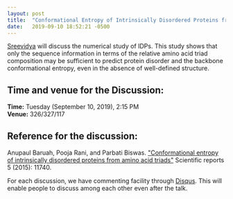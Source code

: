 ```yaml
---
layout: post
title:  "Conformational Entropy of Intrinsically Disordered Proteins from Amino Acid Triads"
date:   2019-09-10 18:52:21 -0500
---
```



[Sreevidya](https://www.imsc.res.in/sreevidya_t_s) will discuss the numerical study of IDPs. This study shows that only the sequence information in terms of the relative amino acid triad composition may be sufficient to predict protein disorder and the backbone conformational entropy, even in the absence of well-defined structure.

## Time and venue for the Discussion:
**Time:** Tuesday (September 10, 2019), 2:15 PM  
**Venue:** 326/327/117  

## Reference for the discussion:

Anupaul Baruah, Pooja Rani, and Parbati Biswas. ["Conformational entropy of intrinsically disordered proteins from amino acid triads"](https://www.nature.com/articles/srep11740) Scientific reports 5 (2015): 11740.

For each discussion, we have commenting facility through [Disqus](https://disqus.com/). This will enable people to discuss among each other even after the talk.
